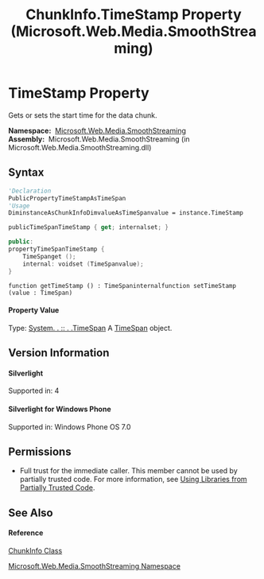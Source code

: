 ﻿---
title: ChunkInfo.TimeStamp Property  (Microsoft.Web.Media.SmoothStreaming)
TOCTitle: TimeStamp Property
ms:assetid: P:Microsoft.Web.Media.SmoothStreaming.ChunkInfo.TimeStamp
ms:mtpsurl: https://msdn.microsoft.com/en-us/library/microsoft.web.media.smoothstreaming.chunkinfo.timestamp(v=VS.90)
ms:contentKeyID: 31469322
ms.date: 05/02/2012
mtps_version: v=VS.90
f1_keywords:
- Microsoft.Web.Media.SmoothStreaming.ChunkInfo.get_TimeStamp
- Microsoft.Web.Media.SmoothStreaming.ChunkInfo.set_TimeStamp
- Microsoft.Web.Media.SmoothStreaming.ChunkInfo.TimeStamp
dev_langs:
- CSharp
- JScript
- VB
- c++
api_location:
- Microsoft.Web.Media.SmoothStreaming.dll
api_name:
- Microsoft.Web.Media.SmoothStreaming.ChunkInfo.get_TimeStamp
- Microsoft.Web.Media.SmoothStreaming.ChunkInfo.set_TimeStamp
- Microsoft.Web.Media.SmoothStreaming.ChunkInfo.TimeStamp
api_type:
- Managed
topic_type:
- apiref
- kbSyntax
product_family_name: VS
ROBOTS: INDEX,FOLLOW
---

# TimeStamp Property

Gets or sets the start time for the data chunk.

**Namespace:**  [Microsoft.Web.Media.SmoothStreaming](microsoft-web-media-smoothstreaming-namespace_1.md)  
**Assembly:**  Microsoft.Web.Media.SmoothStreaming (in Microsoft.Web.Media.SmoothStreaming.dll)

## Syntax

``` vb
'Declaration
PublicPropertyTimeStampAsTimeSpan
'Usage
DiminstanceAsChunkInfoDimvalueAsTimeSpanvalue = instance.TimeStamp
```

``` csharp
publicTimeSpanTimeStamp { get; internalset; }
```

``` c++
public:
propertyTimeSpanTimeStamp {
    TimeSpanget ();
    internal: voidset (TimeSpanvalue);
}
```

``` jscript
function getTimeStamp () : TimeSpaninternalfunction setTimeStamp (value : TimeSpan)
```

#### Property Value

Type: [System. . :: . .TimeSpan](https://msdn.microsoft.com/en-us/library/269ew577\(v=vs.90\))  
A [TimeSpan](https://msdn.microsoft.com/en-us/library/269ew577\(v=vs.90\)) object.  

## Version Information

#### Silverlight

Supported in: 4  

#### Silverlight for Windows Phone

Supported in: Windows Phone OS 7.0  

## Permissions

  - Full trust for the immediate caller. This member cannot be used by partially trusted code. For more information, see [Using Libraries from Partially Trusted Code](https://msdn.microsoft.com/en-us/library/8skskf63\(v=vs.90\)).

## See Also

#### Reference

[ChunkInfo Class](chunkinfo-class-microsoft-web-media-smoothstreaming_1.md)

[Microsoft.Web.Media.SmoothStreaming Namespace](microsoft-web-media-smoothstreaming-namespace_1.md)

